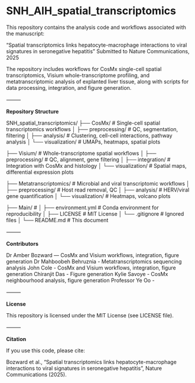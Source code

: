 # SNH_AIH_spatial_transcriptomics

This repository contains the analysis code and workflows associated with the manuscript:

“Spatial transcriptomics links hepatocyte-macrophage interactions to viral signatures in seronegative hepatitis”
Submitted to Nature Communications, 2025

The repository includes workflows for CosMx single-cell spatial transcriptomics, Visium whole-transcriptome profiling, and metatranscriptomic analysis of explanted liver tissue, along with scripts for data processing, integration, and figure generation.

⸻

**Repository Structure**

SNH_spatial_transcriptomics/
├── CosMx/                 # Single-cell spatial transcriptomics workflows
│   ├── preprocessing/      # QC, segmentation, filtering
│   ├── analysis/           # Clustering, cell-cell interactions, pathway analysis
│   └── visualization/      # UMAPs, heatmaps, spatial plots

├── Visium/                # Whole-transcriptome spatial workflows
│   ├── preprocessing/      # QC, alignment, gene filtering
│   ├── integration/        # Integration with CosMx and histology
│   └── visualization/      # Spatial maps, differential expression plots

├── Metatranscriptomics/   # Microbial and viral transcriptomic workflows
│   ├── preprocessing/      # Host read removal, QC
│   ├── analysis/           # HERV/viral gene quantification
│   └── visualization/      # Heatmaps, volcano plots

├── Main/   # 
│   ├── environment.yml     # Conda environment for reproducibility
│   ├── LICENSE             # MIT License
│   └── .gitignore          # Ignored files
│   └── README.md           # This document

⸻

**Contributors**

Dr Amber Bozward — CosMx and Visium workflows, integration, figure generation
Dr Mahboobeh Behruznia - Metatranscriptomics sequencing analysis
John Cole - CosMx and Visium workflows, integration, figure generation
Chiranjit Das - Figure generation
Kylie Savoye - CosMx neighbourhood analysis, figure generation
Professor Ye Oo -
  
⸻

**License**

This repository is licensed under the MIT License (see LICENSE file).

⸻

**Citation**

If you use this code, please cite:

Bozward et al., “Spatial transcriptomics links hepatocyte-macrophage interactions to viral signatures in seronegative hepatitis”, Nature Communications (2025).
